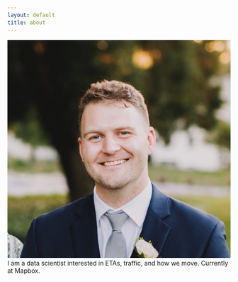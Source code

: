 ```yaml
---
layout: default
title: about
---
```


<div class="about clearfix">
    <div class="left">
        <img src="/assets/images/me.jpg" alt="Mark Misener" class="avatar" />
    </div>
    <div>
        I am a data scientist interested in ETAs, traffic, and how we move. Currently at Mapbox.
    </div>

</div>
